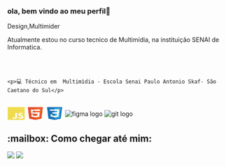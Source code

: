 ### ola, bem vindo ao meu perfil👋

<!--
**biiaapz/biiaapz** is a ✨ _special_ ✨ repository because its `README.md` (this file) appears on your GitHub profile.
<!-- Link para o site que cria o codigo para o texto com aparencia de digitação -->
<!-- https://readme-typing-svg.demolab.com/demo/ -->


<div>
<p>Design,Multimider</p> 

<p>Atualmente estou no curso tecnico de  Multimídia, na instituição SENAI de Informatica.</p>
</div>

<br>


</div>


<br>

<div>
  
    <p>💻 Técnico em  Multimìdia - Escola Senai Paulo Antonio Skaf- São Caetano do Sul</p> 

<!--https://devicon.dev/-->
<div style="display: inline_block"><br>
 <img align="center" alt="Tadeu-Js" height="30" width="40" src="https://raw.githubusercontent.com/devicons/devicon/master/icons/javascript/javascript-plain.svg">  
  <img align="center" alt="Tadeu-HTML" height="30" width="40" src="https://raw.githubusercontent.com/devicons/devicon/master/icons/html5/html5-original.svg">
  <img align="center" alt="Tadeu-CSS" height="30" width="40" src="https://raw.githubusercontent.com/devicons/devicon/master/icons/css3/css3-original.svg">
  <img align="center"  alt="figma logo" height="30" width="40" src="https://cdn.jsdelivr.net/gh/devicons/devicon/icons/figma/figma-original.svg"/>
  <img align="center"  alt="git logo" height="30" width="40" src="https://cdn.simpleicons.org/git/F05032"/>
  


<br>

<div>
  <h2>:mailbox: Como chegar até mim:</h2>
  <a href = "beatrizapsilva0302@gmail.com"><img src="https://img.shields.io/badge/Gmail-D14836?style=for-the-badge&logo=gmail&logoColor=white" target="_blank"></a>
  <a href="www.linkedin.com/in/beatriz-silva-7098a3276" target="_blank"><img src="https://img.shields.io/badge/-LinkedIn-%230077B5?style=for-the-badge&logo=linkedin&logoColor=white" target="_blank"></a>
 
</div>





